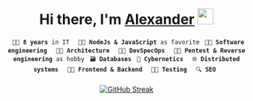 <h1 align="center">Hi there, I'm <a href="https://github.com/sashapop10" target="_blank">Alexander</a> 
<img src="https://github.com/blackcater/blackcater/raw/main/images/Hi.gif" width="32" height="32"/></h1>

<div  align="center">
  <code> 🐱‍💻 <b>8 years</b> in IT </code>
  <code> 🐱‍🐉 <b>NodeJs & JavaScript</b> as favorite</code>
  <code> 🐱‍👓 <b>Software engineering</b> </code>
  <code> 🐱‍🏍 <b>Architecture</b> </code>
  <code> 🐱‍🚀 <b>DevSpecOps</b> </code>
  <code> 🐱‍👤 <b>Pentest & Reverse engineering</b> as hobby</code>
  <code> 🗃️ <b>Databases</b></code>
  <code> 🦾 <b>Cybernetics</b> </code>
  <code> 🌐 <b>Distributed systems</b> </code>
  <code> 👨‍🍳 <b>Frontend & Backend</b> </code>
  <code> 👨‍🔬 <b>Testing</b> </code>
  <code> 🔍 <b>SEO</b> </code>
</div>

<div  align="center" style="margin-top:20px" >

[![GitHub Streak](https://streak-stats.demolab.com?user=sashapop10&theme=icegray&hide_border=true&border_radius=0&background=00000000)](https://github.com/sashapop10)

</div>
